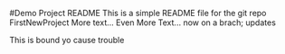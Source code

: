 #Demo Project README
This is a simple README file for the git repo FirstNewProject
More text...
Even More Text... now on a brach; updates

This is bound yo cause trouble